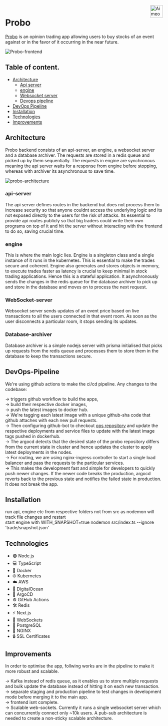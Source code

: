 
<a href="https://aimeos.org/">
    <img src="https://github.com/Shubhamxshah/probo/blob/main/frontend/public/probo.avif") alt="Aimeos logo" title="Aimeos" align="right" height="40" />
</a>

# Probo

[Probo](http://probo.shubhamxshah.xyz) is an opinion trading app allowing users to buy stocks of an event against or in the favor of it occurring in the near future.

![Probo-frontend](https://github.com/Shubhamxshah/probo/blob/main/frontend/public/probo-logo.png)

## Table of content. 

- [Architecture](#Architecture)
    - [Api server](#api-server)
    - [engine](#engine)
    - [Websocket server](#WebSocket-server)
    - [Devops pipeline](#DevOps-Pipleline)
- [DevOps Pipeline](#DevOps-Pipleline)
- [Installation](#installation)
- [Technologies](#Technologies)
- [Improvements](#Improvements)

## Architecture

Probo backend consists of an api-server, an engine, a websocket server and a database archiver. The requests are stored in a redis queue and picked up by them sequentially. The requests in engine are synchronous meaning the api server waits for a response from engine before stopping, whereas with archiver its asynchronous to save time. 

![probo-architecture](https://github.com/Shubhamxshah/probo/blob/main/frontend/public/probo-architecture.png)

### api-server 

The api server defines routes in the backend but does not process them to increase security so that anyone couldnt access the underlying logic and its not exposed directly to the users for the risk of attacks. Its essential to provide api routes publicly so that big traders could write their own programs on top of it and hit the server without interacting with the frontend to do so, saving crucial time.

### engine 

This is where the main logic lies. Engine is a singleton class and a single instance of it runs in the kubernetes. This is essential to make the trades secure and coherent. Engine also generates and stores objects in memory, to execute trades faster as latency is crucial to keep minimal in stock trading applications. Hence this is a stateful application. It asynchronously sends the changes in the redis queue for the database archiver to pick up and store in the database and moves on to process the next request. 

### WebSocket-server 

Websocket server sends updates of an event price based on live transactions to all the users connected in that event room. As soon as the user disconnects a particular room, it stops sending its updates. 

### Database-archiver 

Database archiver is a simple nodejs server with prisma initialised that picks up requests from the redis queue and processes them to store them in the database to keep the transactions secure. 

## DevOps-Pipeline

We're using github actions to make the ci/cd pipeline. Any changes to the codebase: 

-> triggers github workflow to build the apps,   
-> build their respective docker images,  
-> push the latest images to docker hub.  
-> We're tagging each latest image with a unique github-sha code that github attaches with each new pull requests.  
-> Then configuring github-bot to checkout [ops repository](https://github.com/Shubhamxshah/ops/) and update the  respective deployments and service files to update with the latest image tags pushed in dockerhub.  
-> The argocd detects that the desired state of the probo repository differs from the current state in cluster and hence updates the cluster to apply latest deployments in the nodes.  
-> For routing, we are using nginx-ingress controller to start a single load balancer and pass the requests to the particular services.  
-> This makes the development fast and simple for developers to quickly push newer changes. If the newer code breaks the production, argocd reverts back to the previous state and notifies the failed state in production. It does not break the app.   

## Installation 

run api, engine etc from respective folders not from src as nodemon will track file changes and restart  
start engine with WITH_SNAPSHOT=true nodemon src/index.ts --ignore 'trade/snapshot.json'  

## Technologies

- 🟢 Node.js  
- 💻 TypeScript  
- 🐳 Docker  
- 🌐 Kubernetes  
- ☁️  AWS  
- 🌊 DigitalOcean  
- 🚀 ArgoCD  
- ⚙️ GitHub Actions  
- 🛠️ Redis  
- ⚡ Next.js  
- 📡 WebSockets  
- 🐘 PostgreSQL  
- 🔧 NGINX  
- 🔒 SSL Certificates

## Improvements 

In order to optimise the app, follwing works are in the pipeline to make it more robust and scalable.   
   
-> Kafka instead of redis queue, as it enables us to store multiple requests and bulk update the database instead of hitting it on each new transaction.   
-> separate staging and production pipeline to test changes in development mode before merging it to the main app.  
-> frontend isnt complete.   
-> Scalable web-sockets. Currently it runs a single websocket server which can concurrently connect only ~10k users. A pub-sub architecture is needed to create a non-sticky scalable architecture. 
